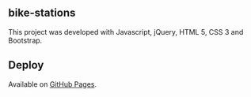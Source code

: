 ## bike-stations
This project was developed with Javascript, jQuery, HTML 5, CSS 3 and Bootstrap.

## Deploy
Available on [GitHub Pages](https://laubgz.github.io/bike-stations/).